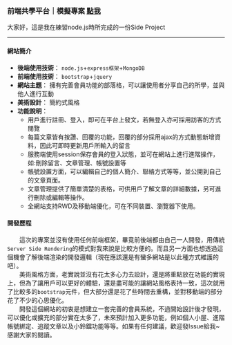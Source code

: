 ### 前端共學平台｜模擬專案 [點我](http://172.105.215.182/)
大家好，這是我在練習node.js時所完成的一份Side Project  
***
#### 網站簡介
 
 + **後端使用技術**： 
`node.js`+`express框架`+`MongoDB`
 + **前端使用技術**： 
`bootstrap`+`jquery`  
 + **網站主題**：
擁有完善會員功能的部落格，可以讓使用者分享自己的所學，並與他人進行互動  
 + **美術設計**：
簡約式風格      
 + **功能說明**：
   + 用戶進行註冊、登入，即可在平台上發文，若無登入亦可採用訪客的方式閱覽
   + 每篇文章皆有按讚、回覆的功能，回覆的部分採用ajax的方式動態新增資料，因此可即時更新用戶所輸入的留言
   + 服務端使用session保存會員的登入狀態，並可在網站上進行進階操作，如:刪除留言、文章管理、帳號設置等
   + 帳號設置方面，可以編輯自己的個人簡介、聯絡方式等等，並公開到自己的文章頁面。
   + 文章管理提供了簡單清楚的表格，可供用戶了解文章的詳細數據，另可進行刪除或編輯等操作。
   + 全網站支持RWD及移動端優化，可在不同裝置、瀏覽器下使用。

#### 開發歷程
　　這次的專案並沒有使用任何前端框架，畢竟前後端都由自己一人開發，用傳統`Server Side Rendering`的模式對我來說是比較方便的。而且另一方面也想透過這個機會了解後端渲染的開發邏輯（現在應該還是有蠻多網站是以此種方式維護的吧）。  
　　美術風格方面，老實說並沒有花太多心力去設計，還是將重點放在功能的實現上，但為了讓用戶可以更好的體驗，還是盡可能的讓網站風格表持一致，這次就用了比較多的`bootstrap`元件，但大部分還是花了些時間去重構，並對移動端的部分花了不少的心思優化。   
　　開發這個網站的初衷是想建立一套完善的會員系統，不過開始設計後才發現，可以優化或擴充的部分實在太多了，未來預計加入更多功能，例如個人小屋、進階帳號綁定、追蹤文章以及小鈴鐺功能等等。如果有任何建議，歡迎發Issue給我~感謝大家的閱讀。
